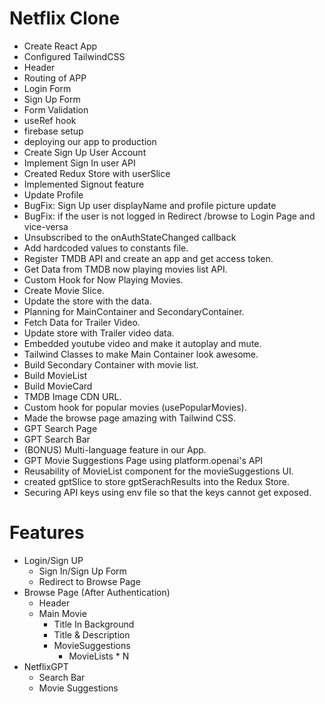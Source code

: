 # Netflix Clone

- Create React App 
- Configured TailwindCSS
- Header
- Routing of APP
- Login Form
- Sign Up Form
- Form Validation
- useRef hook
- firebase setup
- deploying our app to production
- Create Sign Up User Account
- Implement Sign In user API
- Created Redux Store with userSlice
- Implemented Signout feature
- Update Profile
- BugFix: Sign Up user displayName and profile picture update
- BugFix: if the user is not logged in Redirect /browse to Login Page and vice-versa
- Unsubscribed to the onAuthStateChanged callback
- Add hardcoded values to constants file.
- Register TMDB API and create an app and get access token.
- Get Data from TMDB now playing movies list API.
- Custom Hook for Now Playing Movies.
- Create Movie Slice.
- Update the store with the data.
- Planning for MainContainer and SecondaryContainer.
- Fetch Data for Trailer Video.
- Update store with Trailer video data.
- Embedded youtube video and make it autoplay and mute.
- Tailwind Classes to make Main Container look awesome.
- Build Secondary Container with movie list.
- Build MovieList
- Build MovieCard
- TMDB Image CDN URL.
- Custom hook for popular movies (usePopularMovies).
- Made the browse page amazing with Tailwind CSS.
- GPT Search Page
- GPT Search Bar
- (BONUS) Multi-language feature in our App.
- GPT Movie Suggestions Page using platform.openai's API 
- Reusability of MovieList component for the movieSuggestions UI.
- created gptSlice to store gptSerachResults into the Redux Store.
- Securing API keys using env file so that the keys cannot get exposed.

# Features
- Login/Sign UP
    - Sign In/Sign Up Form
    - Redirect to Browse Page
- Browse Page (After Authentication)
    - Header
    - Main Movie
        - Title In Background
        - Title & Description
        - MovieSuggestions
            - MovieLists * N
- NetflixGPT
    - Search Bar
    - Movie Suggestions